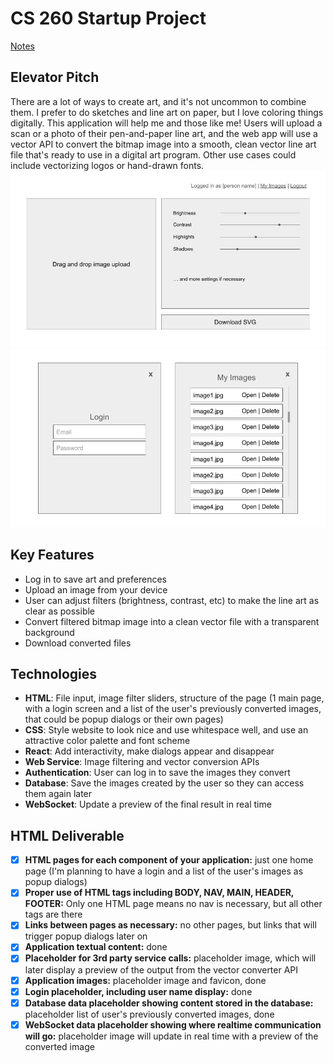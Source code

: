 # CS 260 Startup Project
[Notes](https://github.com/kayleigh-gustafson/startup/blob/main/notes.md)
## Elevator Pitch
There are a lot of ways to create art, and it's not uncommon to combine them. I prefer to do sketches and line art on paper, but I love coloring things digitally. This application will help me and those like me! Users will upload a scan or a photo of their pen-and-paper line art, and the web app will use a vector API to convert the bitmap image into a smooth, clean vector line art file that's ready to use in a digital art program. Other use cases could include vectorizing logos or hand-drawn fonts.
![Main page mockup](./images/mainpage.jpg)
![Popup dialog mockups](./images/dialogs.jpg)
## Key Features
- Log in to save art and preferences
- Upload an image from your device
- User can adjust filters (brightness, contrast, etc) to make the line art as clear as possible
- Convert filtered bitmap image into a clean vector file with a transparent background
- Download converted files
## Technologies
- **HTML**: File input, image filter sliders, structure of the page (1 main page, with a login screen and a list of the user's previously converted images, that could be popup dialogs or their own pages)
- **CSS**: Style website to look nice and use whitespace well, and use an attractive color palette and font scheme
- **React**: Add interactivity, make dialogs appear and disappear
- **Web Service**: Image filtering and vector conversion APIs
- **Authentication**: User can log in to save the images they convert
- **Database**: Save the images created by the user so they can access them again later
- **WebSocket**: Update a preview of the final result in real time
## HTML Deliverable
- [x] **HTML pages for each component of your application:** just one home page (I'm planning to have a login and a list of the user's images as popup dialogs)
- [x] **Proper use of HTML tags including BODY, NAV, MAIN, HEADER, FOOTER:** Only one HTML page means no nav is necessary, but all other tags are there
- [x] **Links between pages as necessary:** no other pages, but links that will trigger popup dialogs later on
- [x] **Application textual content:** done
- [x] **Placeholder for 3rd party service calls:** placeholder image, which will later display a preview of the output from the vector converter API
- [x] **Application images:** placeholder image and favicon, done
- [x] **Login placeholder, including user name display:** done
- [x] **Database data placeholder showing content stored in the database:** placeholder list of user's previously converted images, done
- [x] **WebSocket data placeholder showing where realtime communication will go:** placeholder image will update in real time with a preview of the converted image
